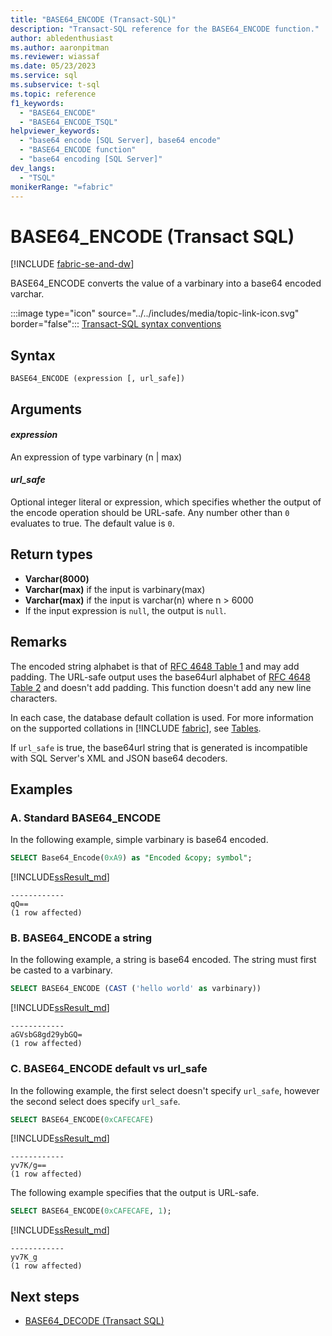 ```yaml
---
title: "BASE64_ENCODE (Transact-SQL)"
description: "Transact-SQL reference for the BASE64_ENCODE function."
author: abledenthusiast
ms.author: aaronpitman
ms.reviewer: wiassaf
ms.date: 05/23/2023
ms.service: sql
ms.subservice: t-sql
ms.topic: reference
f1_keywords:
  - "BASE64_ENCODE"
  - "BASE64_ENCODE_TSQL"
helpviewer_keywords:
  - "base64 encode [SQL Server], base64 encode"
  - "BASE64_ENCODE function"
  - "base64 encoding [SQL Server]"
dev_langs:
  - "TSQL"
monikerRange: "=fabric"
---
```


# BASE64_ENCODE (Transact SQL)
[!INCLUDE [fabric-se-and-dw](../../includes/applies-to-version/fabric-se-and-dw.md)]

BASE64_ENCODE converts the value of a varbinary into a base64 encoded varchar.

:::image type="icon" source="../../includes/media/topic-link-icon.svg" border="false"::: [Transact-SQL syntax conventions](../../t-sql/language-elements/transact-sql-syntax-conventions-transact-sql.md)  

## Syntax

```syntaxsql
BASE64_ENCODE (expression [, url_safe])
```

## Arguments

#### *expression*

An expression of type varbinary (n | max)
  
#### *url_safe*  

Optional integer literal or expression, which specifies whether the output of the encode operation should be URL-safe. Any number other than `0` evaluates to true. The default value is `0`.

## Return types

- **Varchar(8000)**
- **Varchar(max)** if the input is varbinary(max)
- **Varchar(max)** if the input is varchar(n) where n > 6000
- If the input expression is `null`, the output is `null`.

## Remarks

The encoded string alphabet is that of [RFC 4648 Table 1](https://datatracker.ietf.org/doc/html/rfc4648#section-4) and may add padding. The URL-safe output uses the base64url alphabet of [RFC 4648 Table 2](https://datatracker.ietf.org/doc/html/rfc4648#section-5) and doesn't add padding. This function doesn't add any new line characters.

In each case, the database default collation is used. For more information on the supported collations in [!INCLUDE [fabric](../../includes/fabric.md)], see [Tables](/fabric/data-warehouse/tables#collation).

If `url_safe` is true, the base64url string that is generated is incompatible with SQL Server's XML and JSON base64 decoders.

## Examples

### A. Standard BASE64_ENCODE

In the following example, simple varbinary is base64 encoded.

```sql
SELECT Base64_Encode(0xA9) as "Encoded &copy; symbol";
```

[!INCLUDE[ssResult_md](../../includes/ssresult-md.md)]

```output
------------  
qQ==
(1 row affected)
```

### B. BASE64_ENCODE a string

In the following example, a string is base64 encoded. The string must first be casted to a varbinary.

```sql
SELECT BASE64_ENCODE (CAST ('hello world' as varbinary))
```

[!INCLUDE[ssResult_md](../../includes/ssresult-md.md)]

```output
------------  
aGVsbG8gd29ybGQ=
(1 row affected)
```

### C. BASE64_ENCODE default vs url_safe

In the following example, the first select doesn't specify `url_safe`, however the second select does specify `url_safe`.

```sql
SELECT BASE64_ENCODE(0xCAFECAFE)
```

[!INCLUDE[ssResult_md](../../includes/ssresult-md.md)]

```output
------------  
yv7K/g==
(1 row affected)
```

The following example specifies that the output is URL-safe.

```sql
SELECT BASE64_ENCODE(0xCAFECAFE, 1);
```

[!INCLUDE[ssResult_md](../../includes/ssresult-md.md)]

```output
------------  
yv7K_g
(1 row affected)
```

## Next steps

- [BASE64_DECODE (Transact SQL)](base64-decode-transact-sql.md)